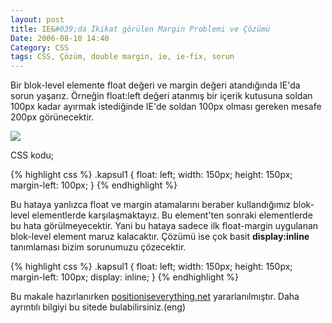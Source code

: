 ```yaml
---
layout: post
title: IE&#039;da İkikat görülen Margin Problemi ve Çözümü
Date: 2006-08-10 14:40
Category: CSS
tags: CSS, Çözüm, double margin, ie, ie-fix, sorun
---
```


Bir blok-level elemente float değeri ve margin değeri atandığında IE'da
sorun yaşarız. Örneğin float:left değeri atanmış bir içerik kutusuna
soldan 100px kadar ayırmak istediğinde IE'de soldan 100px olması gereken
mesafe 200px görünecektir.

![][100]

CSS kodu;

{% highlight css %}
.kapsul1 {
  float: left;
  width: 150px;
  height: 150px;
  margin-left: 100px;
}
{% endhighlight %}

Bu hataya yanlızca float ve margin atamalarını beraber kullandığımız blok-level
elementlerde karşılaşmaktayız. Bu element'ten sonraki elementlerde bu
hata görülmeyecektir. Yani bu hataya sadece ilk float-margin uygulanan
blok-level element maruz kalacaktır. Çözümü ise çok basit
**display:inline** tanımlaması bizim sorunumuzu çözecektir.


{% highlight css %}
.kapsul1 {
  float: left;
  width: 150px;
  height: 150px;
  margin-left: 100px;
  display: inline;
}
{% endhighlight %}

Bu makale hazırlanırken [positioniseverything.net][] yararlanılmıştır. Daha
ayrıntılı bilgiyi bu sitede bulabilirsiniz.(eng)

  [100]: /images/ikikat_margin.gif
  [positioniseverything.net]: http://www.positioniseverything.net/explorer/doubled-margin.html
